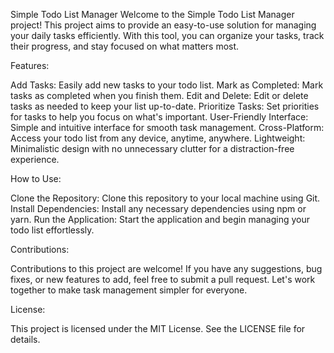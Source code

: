 Simple Todo List Manager
Welcome to the Simple Todo List Manager project! This project aims to provide an easy-to-use solution for managing your daily tasks efficiently. With this tool, you can organize your tasks, track their progress, and stay focused on what matters most.


Features:


Add Tasks: Easily add new tasks to your todo list.
Mark as Completed: Mark tasks as completed when you finish them.
Edit and Delete: Edit or delete tasks as needed to keep your list up-to-date.
Prioritize Tasks: Set priorities for tasks to help you focus on what's important.
User-Friendly Interface: Simple and intuitive interface for smooth task management.
Cross-Platform: Access your todo list from any device, anytime, anywhere.
Lightweight: Minimalistic design with no unnecessary clutter for a distraction-free experience.


How to Use:


Clone the Repository: Clone this repository to your local machine using Git.
Install Dependencies: Install any necessary dependencies using npm or yarn.
Run the Application: Start the application and begin managing your todo list effortlessly.


Contributions:

Contributions to this project are welcome! If you have any suggestions, bug fixes, or new features to add, feel free to submit a pull request. Let's work together to make task management simpler for everyone.

License:

This project is licensed under the MIT License. See the LICENSE file for details.

